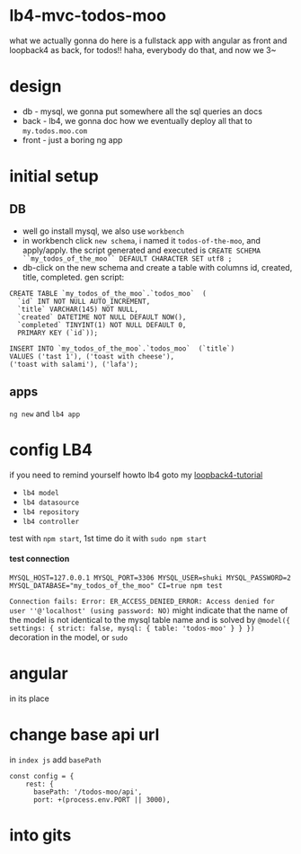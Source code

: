 # lb4-mvc-todos-moo

what we actually gonna do here is a fullstack app with angular as front and loopback4 as back, for todos!! haha, everybody do that, and now we 3~

# design

* db - mysql, we gonna put somewhere all the sql queries an docs
* back - lb4, we gonna doc how we eventually deploy all that to `my.todos.moo.com`
* front - just a boring ng app

# initial setup

## DB

* well go install mysql, we also use `workbench`
* in workbench click `new schema`, i named it `todos-of-the-moo`, and apply/apply. the script generated and executed is `CREATE SCHEMA ``my_todos_of_the_moo`` DEFAULT CHARACTER SET utf8 ;`
* db-click on the new schema and create a table with columns id, created, title, completed. gen script:

```
CREATE TABLE `my_todos_of_the_moo`.`todos_moo`  (
  `id` INT NOT NULL AUTO_INCREMENT,
  `title` VARCHAR(145) NOT NULL,
  `created` DATETIME NOT NULL DEFAULT NOW(),
  `completed` TINYINT(1) NOT NULL DEFAULT 0,
  PRIMARY KEY (`id`));

INSERT INTO `my_todos_of_the_moo`.`todos_moo`  (`title`)
VALUES ('tast 1'), ('toast with cheese'),
('toast with salami'), ('lafa');
```

## apps
`ng new` and `lb4 app`


# config LB4

if you need to remind yourself howto lb4 goto my [loopback4-tutorial](https://github.com/bresleveloper/loopback4-tutorial)

* `lb4 model`
* `lb4 datasource`
* `lb4 repository`
* `lb4 controller`

test with `npm start`, 1st time do it with `sudo npm start`


#### test connection
`MYSQL_HOST=127.0.0.1 MYSQL_PORT=3306 MYSQL_USER=shuki MYSQL_PASSWORD=2 MYSQL_DATABASE="my_todos_of_the_moo" CI=true npm test`

`Connection fails: Error: ER_ACCESS_DENIED_ERROR: Access denied for user ''@'localhost' (using password: NO)` might indicate that the name of the model is not identical to the mysql table name and is solved by `@model({ settings: { strict: false, mysql: { table: 'todos-moo' } } })` decoration in the model, or `sudo`


# angular
in its place

# change base api url

in `index js` add `basePath`
```
const config = {
    rest: {
      basePath: '/todos-moo/api',
      port: +(process.env.PORT || 3000),
```


# into gits

